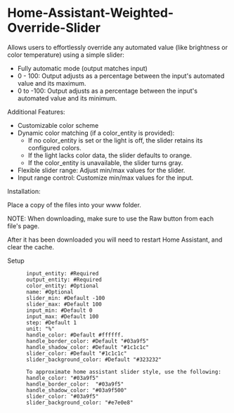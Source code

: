 # Home-Assistant-Weighted-Override-Slider

Allows users to effortlessly override any automated value (like brightness or color temperature) using a simple slider:

- Fully automatic mode (output matches input)
- 0 - 100: Output adjusts as a percentage between the input's automated value and its maximum.
- 0 to -100: Output adjusts as a percentage between the input's automated value and its minimum.

Additional Features:

- Customizable color scheme
- Dynamic color matching (if a color_entity is provided):
  - If no color_entity is set or the light is off, the slider retains its configured colors.
  - If the light lacks color data, the slider defaults to orange.
  - If the color_entity is unavailable, the slider turns gray.
- Flexible slider range: Adjust min/max values for the slider.
- Input range control: Customize min/max values for the input.


Installation:

Place a copy of the files into your www folder.

NOTE: When downloading, make sure to use the Raw button from each file's page.

After it has been downloaded you will need to restart Home Assistant, and clear the cache.

Setup


          input_entity: #Required
          output_entity: #Required
          color_entity: #Optional
          name: #Optional
          slider_min: #Default -100
          slider_max: #Default 100
          input_min: #Default 0
          input_max: #Default 100
          step: #Default 1
          unit: "%"
          handle_color: #Default #ffffff. 
          handle_border_color: #Default "#03a9f5"
          handle_shadow_color: #Default "#1c1c1c" 
          slider_color: #Default "#1c1c1c" 
          slider_background_color: #Default "#323232" 

          To approximate home assistant slider style, use the following:
          handle_color: "#03a9f5" 
          handle_border_color:  "#03a9f5" 
          handle_shadow_color: "#03a9f500" 
          slider_color: "#03a9f5" 
          slider_background_color: "#e7e0e8"
